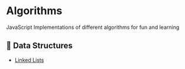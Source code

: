 # Algorithms
JavaScript Implementations of different algorithms for fun and learning

## 🕋 Data Structures
* [Linked Lists](https://github.com/bwasilewski/Algorithms/tree/main/LinkedList)